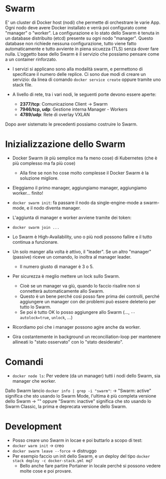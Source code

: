 # Swarm
E' un cluster di Docker host (nodi) che permette di orchestrare le varie App. 
Ogni nodo deve avere Docker installato e verrà poi configurato come "manager" o "worker". 
La configurazione e lo stato dello Swarm è tenuta in un database distribuito (etcd) presente su ogni nodo "manager". 
Questo database non richiede nessuna configurazione, tutto viene fatto automaticamente e tutto avviente in piena sicuezza (TLS) senza dover fare nulla.
L'oggetto base dello Swarm è il servizio che possiamo pensare come a un container rinforzato.
* I servizi si applicano sono alla modalità swarm, e permettono di specificare il numero delle replice. Ci sono due modi di creare un servizio: da linea di comando `docker service create` oppure tramite uno stack file.

* A livello di rete, tra i vari nodi, le seguenti porte devono essere aperte:
  * __2377/tcp__: Comunicazione Client -> Swarm
  * __7946/tcp, udp__: Gestione interna Manager - Workers
  * __4789/udp__: Rete di overlay VXLAN
  
Dopo aver sistemato le precedenti possiamo costruire lo Swarm.

# Inizializzazione dello Swarm
* Docker Swarm (è più semplice ma fa meno cose) di Kubernetes (che è più complesso ma fa più cose)
  * Alla fine se non ho cose molto complesse il Docker Swarm è la soluzione migliore.
* Eleggiamo il primo manager, aggiungiamo manager, aggiungiamo worker... finito!
 * `docker swarm init`: fa passare il nodo da single-engine-mode a swarm-mode, e il nodo diventa manager.
* L'aggiunta di manager e worker avviene tramite dei token:
 * `docker swarm join ...`

* Lo Swarm è High-Availability, uno o più nodi possono fallire e il tutto continua a funzionare.
* Un solo manger alla volta è attivo, il "leader". Se un altro "manager" (passive) riceve un comando, lo inoltra al manager leader.
  * Il numero giusto di manager è 3 o 5.
* Per sicurezza è meglio mettere un lock sullo Swarm. 
  * Cioè se un manager va giù, quando lo faccio risalire non si connetterà automaticamente allo Swarm. 
  * Questo è un bene perché così posso fare prima dei controlli, perché aggiungere un manager con dei problemi può essere deleterio per tutto lo Swarm.
  * Se poi è tutto OK lo posso aggiungere allo Swarm (..., `--autolock=true`, `unlock`, ...)
* Ricordiamo poi che i manager possono agire anche da worker.
* Gira costantemente in background un reconciliation-loop per mantenere allineati lo "stato osservato" con lo "stato desiderato".

# Comandi
* `docker node ls`: Per vedere (da un manager) tutti i nodi dello Swarm, sia manager che worker.

Dallo Swarm lancio `docker info | grep -i "swarm"`:
-> "Swarm: active" significa che sto usando lo Swarm Mode, l'ultima è più completa versione dello Swarm
-> "" oppure "Swarm: inactive" significa che sto usando lo Swarm Classic, la prima e deprecata versione dello Swarm.

# Development
* Posso creare uno Swarm in locae e poi buttarlo a scopo di test:
 * `docker warm init` -> creo
 * `docker swarm leave --force` -> distruggo
* Per esempio faccio un init dello Swarm, e un deploy del tipo `docker stack deploy -c docker-stack.yml mq7`
  * Bello anche fare partire Portainer in locale perché si possono vedere molte cose e poi provare.
